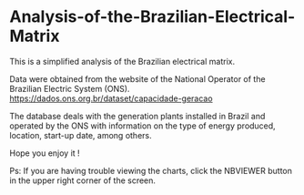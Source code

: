 # Analysis-of-the-Brazilian-Electrical-Matrix
This is a simplified analysis of the Brazilian electrical matrix.

Data were obtained from the website of the National Operator of the Brazilian Electric System (ONS). 
https://dados.ons.org.br/dataset/capacidade-geracao

The database deals with the generation plants installed in Brazil and operated by the ONS with information on the type of energy produced, location, start-up date, among others.

Hope you enjoy it !

Ps: If you are having trouble viewing the charts, click the NBVIEWER button in the upper right corner of the screen.
